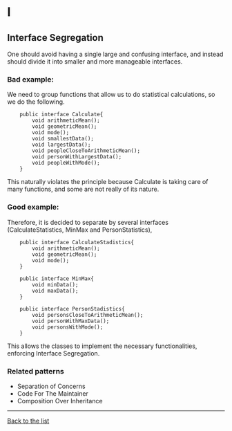 # I
## Interface Segregation
One should avoid having a single large and confusing interface, and instead should divide it into smaller and more manageable interfaces.
### Bad example:
We need to group functions that allow us to do statistical calculations, so we do the following.
```JAVA:
    public interface Calculate{
        void arithmeticMean();
        void geometricMean();
        void mode();
        void smallestData();
        void largestData();
        void peopleCloseToArithmeticMean();
        void personWithLargestData();
        void peopleWithMode();
    }

```
This naturally violates the principle because Calculate is taking care of many functions, and some are not really of its nature.
### Good example:
Therefore, it is decided to separate by several interfaces (CalculateStatistics, MinMax and PersonStatistics), 
```JAVA:
    public interface CalculateStadistics{
        void arithmeticMean();
        void geometricMean();
        void mode();
    }

    public interface MinMax{
        void minData();
        void maxData();
    }

    public interface PersonStadistics{
        void personsCloseToArithmeticMean();
        void personWithMaxData();
        void personsWithMode();
    }

```
This allows the classes to implement the necessary functionalities, enforcing Interface Segregation.



### Related patterns
- Separation of Concerns
- Code For The Maintainer
- Composition Over Inheritance

---
[Back to the list](./README.md)